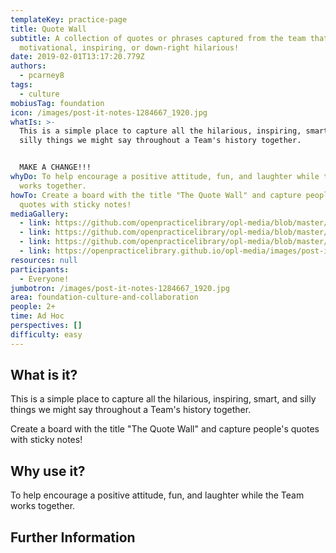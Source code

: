 ```yaml
---
templateKey: practice-page
title: Quote Wall
subtitle: A collection of quotes or phrases captured from the team that may be
  motivational, inspiring, or down-right hilarious!
date: 2019-02-01T13:17:20.779Z
authors:
  - pcarney8
tags:
  - culture
mobiusTag: foundation
icon: /images/post-it-notes-1284667_1920.jpg
whatIs: >-
  This is a simple place to capture all the hilarious, inspiring, smart, and
  silly things we might say throughout a Team's history together.


  MAKE A CHANGE!!!
whyDo: To help encourage a positive attitude, fun, and laughter while the Team
  works together.
howTo: Create a board with the title "The Quote Wall" and capture people's
  quotes with sticky notes!
mediaGallery:
  - link: https://github.com/openpracticelibrary/opl-media/blob/master/images/quote%20wall%203.JPG?raw=true
  - link: https://github.com/openpracticelibrary/opl-media/blob/master/images/quote%20wall%202.jpg?raw=true
  - link: https://github.com/openpracticelibrary/opl-media/blob/master/images/Quote%20wall.JPG?raw=true
  - link: https://openpracticelibrary.github.io/opl-media/images/post-it-notes-1284667_1920.jpg
resources: null
participants:
  - Everyone!
jumbotron: /images/post-it-notes-1284667_1920.jpg
area: foundation-culture-and-collaboration
people: 2+
time: Ad Hoc
perspectives: []
difficulty: easy
---
```

## What is it?

This is a simple place to capture all the hilarious, inspiring, smart, and silly things we might say throughout a Team's history together.



Create a board with the title "The Quote Wall" and capture people's quotes with sticky notes!

## Why use it?

To help encourage a positive attitude, fun, and laughter while the Team works together.

## Further Information
